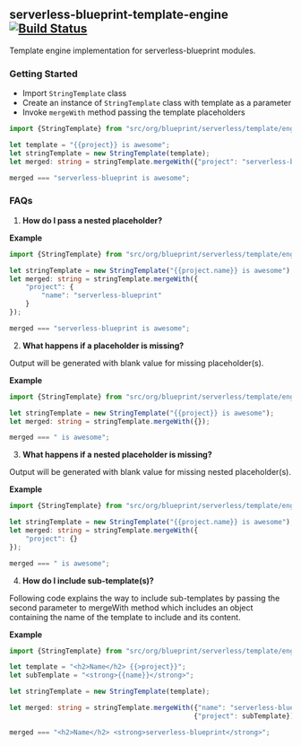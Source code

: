 ## serverless-blueprint-template-engine [![Build Status](https://travis-ci.org/serverless-blueprint/serverless-blueprint-template-engine.svg?branch=master)](https://travis-ci.org/serverless-blueprint/serverless-blueprint-template-engine)
Template engine implementation for serverless-blueprint modules.

### Getting Started

* Import ```StringTemplate``` class
* Create an instance of ```StringTemplate``` class with template as a parameter
* Invoke ```mergeWith``` method passing the template placeholders 

```typescript
import {StringTemplate} from "src/org/blueprint/serverless/template/engine/StringTemplate";

let template = "{{project}} is awesome";
let stringTemplate = new StringTemplate(template);
let merged: string = stringTemplate.mergeWith({"project": "serverless-blueprint"});

merged === "serverless-blueprint is awesome";
```

### FAQs

1. **How do I pass a nested placeholder?**

**Example**

```typescript
import {StringTemplate} from "src/org/blueprint/serverless/template/engine/StringTemplate";

let stringTemplate = new StringTemplate("{{project.name}} is awesome");
let merged: string = stringTemplate.mergeWith({
    "project": {
        "name": "serverless-blueprint"
    }
});

merged === "serverless-blueprint is awesome";
```  


2. **What happens if a placeholder is missing?**

Output will be generated with blank value for missing placeholder(s).

**Example**

```typescript
import {StringTemplate} from "src/org/blueprint/serverless/template/engine/StringTemplate";

let stringTemplate = new StringTemplate("{{project}} is awesome");
let merged: string = stringTemplate.mergeWith({});

merged === " is awesome";
```


3. **What happens if a nested placeholder is missing?**

Output will be generated with blank value for missing nested placeholder(s).

**Example**

```typescript
import {StringTemplate} from "src/org/blueprint/serverless/template/engine/StringTemplate";

let stringTemplate = new StringTemplate("{{project.name}} is awesome");
let merged: string = stringTemplate.mergeWith({
    "project": {}
});

merged === " is awesome";
```


4. **How do I include sub-template(s)?**

Following code explains the way to include sub-templates by passing the second parameter to mergeWith method which
includes an object containing the name of the template to include and its content.

**Example**

```typescript
import {StringTemplate} from "src/org/blueprint/serverless/template/engine/StringTemplate";

let template = "<h2>Name</h2> {{>project}}";
let subTemplate = "<strong>{{name}}</strong>";

let stringTemplate = new StringTemplate(template);

let merged: string = stringTemplate.mergeWith({"name": "serverless-blueprint"},
                                              {"project": subTemplate});

merged === "<h2>Name</h2> <strong>serverless-blueprint</strong>";
```
